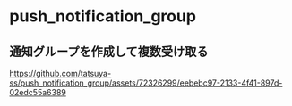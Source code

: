 # push_notification_group


## 通知グループを作成して複数受け取る

https://github.com/tatsuya-ss/push_notification_group/assets/72326299/eebebc97-2133-4f41-897d-02edc55a6389


